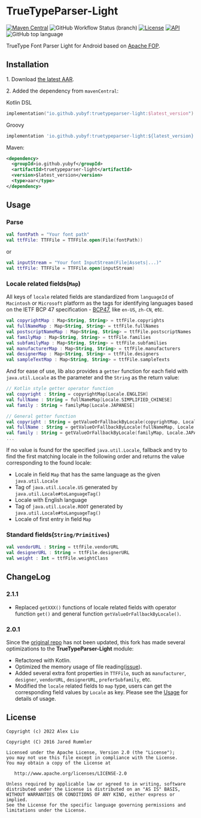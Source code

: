 # TrueTypeParser-Light

[![Maven Central](https://img.shields.io/maven-central/v/io.github.yubyf/truetypeparser-light?color=informational&label=Maven%20Central)](https://search.maven.org/artifact/io.github.yubyf/truetypeparser-light)
![GitHub Workflow Status (branch)](https://img.shields.io/github/workflow/status/yubyf/TrueTypeParser-Light/CI/master?label=Test&logo=github)
[![License](https://img.shields.io/github/license/Yubyf/TruetypeParser-Light)](https://github.com/Yubyf/truetypeparser/blob/master/LICENSE)
[![API](https://img.shields.io/badge/API-21%2B-blue.svg?style=flat)](https://android-arsenal.com/api?level=21)
![GitHub top language](https://img.shields.io/github/languages/top/yubyf/TruetypeParser-Light)

TrueType Font Parser Light for Android based on [Apache FOP](http://xmlgraphics.apache.org/fop/).

## Installation

1\. Download [the latest AAR](https://repo1.maven.org/maven2/io/github/yubyf/truetypeparser-light/2.0.1/truetypeparser-light-2.0.1.aar).

2\. Added the dependency from `mavenCentral`:

Kotlin DSL

 ```Kotlin
 implementation("io.github.yubyf:truetypeparser-light:$latest_version")
 ```

Groovy

 ```groovy
 implementation 'io.github.yubyf:truetypeparser-light:${latest_version}'
 ```

Maven:

```xml
<dependency>
  <groupId>io.github.yubyf</groupId>
  <artifactId>truetypeparser-light</artifactId>
  <version>$latest_version</version>
  <type>aar</type>
</dependency>
```

## Usage

### Parse

```kotlin
val fontPath = "Your font path"
val ttfFile: TTFFile = TTFFile.open(File(fontPath))
```

or

```kotlin
val inputStream = "Your font InputStream(File|Assets|...)"
val ttfFile: TTFFile = TTFFile.open(inputStream)
```

### Locale related fields(`Map`)

All keys of `locale` related fields are standardized from `languageId` of `Macintosh` or `Microsoft` platform as the tags for identifying languages based on the IETF BCP 47 specification - [BCP47](https://tools.ietf.org/html/bcp47), like `en-US`, `zh-CN`, etc.

```kotlin
val copyrightMap : Map<String, String> = ttfFile.copyrights
val fullNameMap : Map<String, String> = ttfFile.fullNames
val postscriptNameMap : Map<String, String> = ttfFile.postscriptNames
val familyMap : Map<String, String> = ttfFile.families
val subfamilyMap : Map<String, String> = ttfFile.subfamilies
val manufacturerMap : Map<String, String> = ttfFile.manufacturers
val designerMap : Map<String, String> = ttfFile.designers
val sampleTextMap : Map<String, String> = ttfFile.sampleTexts
```

And for ease of use, lib also provides a `getter` function for each field with `java.util.Locale` as the parameter and the `String` as the return value:

```kotlin
// Kotlin style getter operator function
val copyright : String = copyrightMap[Locale.ENGLISH]
val fullName : String = fullNameMap[Locale.SIMPLIFIED_CHINESE]
val family : String = familyMap[Locale.JAPANESE]

// General getter function
val copyright : String = getValueOrFallbackByLocale(copyrightMap, Locale.ENGLISH)
val fullName : String = getValueOrFallbackByLocale(fullNameMap, Locale.SIMPLIFIED_CHINESE)
val family : String = getValueOrFallbackByLocale(familyMap, Locale.JAPANESE)
...
```

If no value is found for the specified `java.util.Locale`, fallback and try to find the first matching locale in the following order and returns the value corresponding to the found locale:

- Locale in field `Map` that has the same language as the given `java.util.Locale`
- Tag of `java.util.Locale.US` generated by `java.util.Locale#toLanguageTag()`
- Locale with English language
- Tag of `java.util.Locale.ROOT` generated by `java.util.Locale#toLanguageTag()`
- Locale of first entry in field `Map`

### Standard fields(`String/Primitives`)

```kotlin
val vendorURL : String = ttfFile.vendorURL
val designerURL : String = ttfFile.designerURL
val weight : Int = ttfFile.weightClass
```

## ChangeLog

### 2.1.1

- Replaced `getXXX()` functions of locale related fields with operator function `get()` and general function `getValueOrFallbackByLocale()`.

### 2.0.1

Since the [original repo](https://github.com/jaredrummler/TrueTypeParser) has not been updated, this fork has made several optimizations to the **TrueTypeParser-Light** module:

- Refactored with Kotlin.
- Optimized the memory usage of file reading([issue](https://github.com/jaredrummler/TrueTypeParser/issues/4)).
- Added several extra font properties in `TTFFile`, such as `manufacturer`, `designer`, `vendorURL`, `designerURL`, `preferSubfamily`, etc.
- Modified the `locale` related fields to `map` type, users can get the corresponding field values by `Locale` as key. Please see the [Usage](#Usage) for details of usage.

## License

    Copyright (c) 2022 Alex Liu

    Copyright (C) 2016 Jared Rummler

    Licensed under the Apache License, Version 2.0 (the "License");
    you may not use this file except in compliance with the License.
    You may obtain a copy of the License at

       http://www.apache.org/licenses/LICENSE-2.0

    Unless required by applicable law or agreed to in writing, software
    distributed under the License is distributed on an "AS IS" BASIS,
    WITHOUT WARRANTIES OR CONDITIONS OF ANY KIND, either express or implied.
    See the License for the specific language governing permissions and
    limitations under the License.
